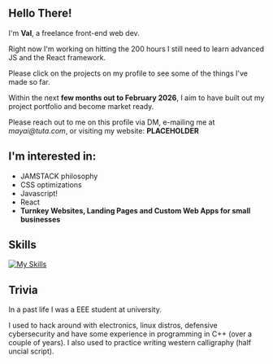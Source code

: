 ## Hello There!

<!--
**voffee/voffee** is a ✨ _special_ ✨ repository because its `README.md` (this file) appears on your GitHub profile.

Here are some ideas to get you started:

- 🔭 I’m currently working on ...
- 🌱 I’m currently learning ...
- 👯 I’m looking to collaborate on ...
- 🤔 I’m looking for help with ...
- 💬 Ask me about ...
- 📫 How to reach me: ...
- 😄 Pronouns: ...
- ⚡ Fun fact: ...
-->


I'm **Val**, a freelance front-end web dev.

Right now I'm working on hitting the 200 hours I still need to learn advanced JS and the React framework.

Please click on the projects on my profile to see some of the things I've made so far.

Within the next **few months out to February 2026**, I aim to have built out my project portfolio and become market ready.

Please reach out to me on this profile via DM, e-mailing me at _mayai@tuta.com_, or visiting my website: **PLACEHOLDER**

## I'm interested in:

- JAMSTACK philosophy
- CSS optimizations
- Javascript!
- React
- **Turnkey Websites, Landing Pages and Custom Web Apps for small businesses**

## Skills
[![My Skills](https://skillicons.dev/icons?i=html,css,js,react,apple)](https://skillicons.dev)

## Trivia
In a past life I was a EEE student at university.

I used to hack around with electronics, linux distros, defensive cybersecurity and have some experience in programming in C++ (over a couple of years). I also used to practice writing western calligraphy (half uncial script).
